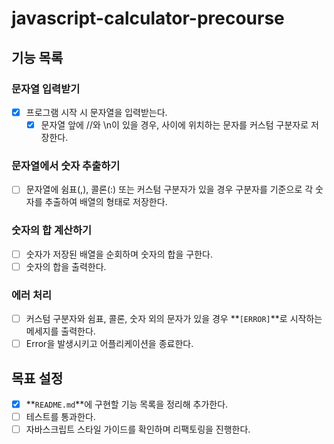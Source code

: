 # javascript-calculator-precourse

## 기능 목록

### 문자열 입력받기

- [x] 프로그램 시작 시 문자열을 입력받는다.
  - [x] 문자열 앞에 //와 \n이 있을 경우, 사이에 위치하는 문자를 커스텀 구분자로 저장한다.

### 문자열에서 숫자 추출하기

- [ ] 문자열에 쉼표(,), 콜론(:) 또는 커스텀 구분자가 있을 경우 구분자를 기준으로 각 숫자를 추출하여 배열의 형태로 저장한다.

### 숫자의 합 계산하기

- [ ] 숫자가 저장된 배열을 순회하며 숫자의 합을 구한다.
- [ ] 숫자의 합을 출력한다.

### 에러 처리

- [ ] 커스텀 구분자와 쉼표, 콜론, 숫자 외의 문자가 있을 경우 **`[ERROR]`**로 시작하는 메세지를 출력한다.
- [ ] Error을 발생시키고 어플리케이션을 종료한다.

## 목표 설정

- [x] **`README.md`**에 구현할 기능 목록을 정리해 추가한다.
- [ ] 테스트를 통과한다.
- [ ] 자바스크립트 스타일 가이드를 확인하며 리팩토링을 진행한다.
